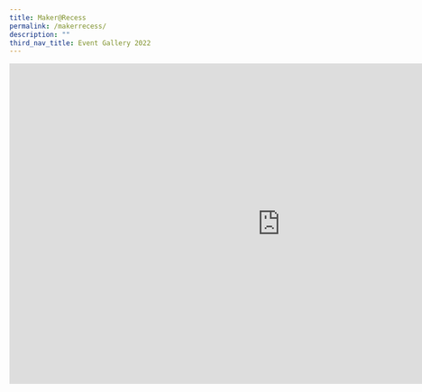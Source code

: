 ```yaml
---
title: Maker@Recess
permalink: /makerrecess/
description: ""
third_nav_title: Event Gallery 2022
---
```

<iframe src="https://docs.google.com/presentation/d/e/2PACX-1vRmy421xSkrp3HwNEsEkMPJPJZ9ThXF8HaD8J0E_diqX0xJKZ7dd_54pk75yd6AmEFwIcC5zyE9O83b/embed?start=false&loop=false&delayms=10000" frameborder="0" width="960" height="569" allowfullscreen="true"></iframe>